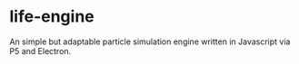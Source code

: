 # life-engine
An simple but adaptable particle simulation engine written in Javascript via P5 and Electron.
